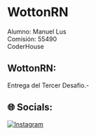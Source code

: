 # WottonRN
Alumno: Manuel Lus<br>
Comisión: 55490<br>
CoderHouse<br>

## WottonRN:
Entrega del Tercer Desafio.-


## 🌐 Socials:
[![Instagram](https://img.shields.io/badge/Instagram-%23E4405F.svg?logo=Instagram&logoColor=white)](https://instagram.com/Wotton.arg) 
